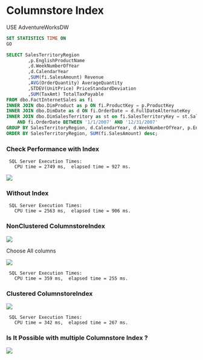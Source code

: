 # Columnstore Index

USE AdventureWorksDW

```SQL
SET STATISTICS TIME ON
GO

SELECT SalesTerritoryRegion
		,p.EnglishProductName
		,d.WeekNumberOfYear
		,d.CalendarYear
		,SUM(fi.SalesAmount) Revenue
		,AVG(OrderQuantity) AverageQuantity
		,STDEV(UnitPrice) PriceStandardDeviation
		,SUM(TaxAmt) TotalTaxPayable
FROM dbo.FactInternetSales as fi
INNER JOIN dbo.DimProduct as p ON fi.ProductKey = p.ProductKey
INNER JOIN dbo.DimDate as d ON fi.OrderDate = d.FullDateAlternateKey
INNER JOIN dbo.DimSalesTerritory as st on fi.SalesTerritoryKey = st.SalesTerritoryKey
	AND fi.OrderDate BETWEEN '1/1/2007' AND '12/31/2007'
GROUP BY SalesTerritoryRegion, d.CalendarYear, d.WeekNumberOfYear, p.EnglishProductName
ORDER BY SalesTerritoryRegion, SUM(fi.SalesAmount) desc;
```

### Check Performance with Index

```plain
 SQL Server Execution Times:
   CPU time = 2749 ms,  elapsed time = 927 ms.
```

![](https://i.imgur.com/cksIQgA.png)

### Without Index

```plain
 SQL Server Execution Times:
   CPU time = 2563 ms,  elapsed time = 906 ms.
```

### NonClustered ColumnstoreIndex

![](https://i.imgur.com/iEdv5FS.png)

Choose All columns

![](https://i.imgur.com/kfY46sZ.png)

```plain
 SQL Server Execution Times:
   CPU time = 359 ms,  elapsed time = 255 ms.
```

### Clustered ColumnstoreIndex

![](https://i.imgur.com/CcFYR1s.png)

```plain
 SQL Server Execution Times:
   CPU time = 342 ms,  elapsed time = 267 ms.
```

### Is It Possible with multiple Columnstore Index ?

![](https://i.imgur.com/AeNSl1k.png)
